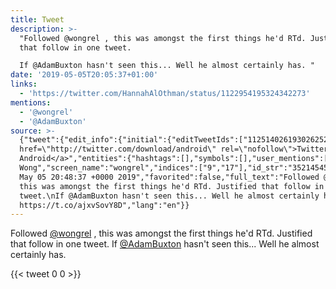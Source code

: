 ```yaml
---
title: Tweet
description: >-
  "Followed @wongrel , this was amongst the first things he'd RTd. Justified
  that follow in one tweet.

  If @AdamBuxton hasn't seen this... Well he almost certainly has. "
date: '2019-05-05T20:05:37+01:00'
links:
  - 'https://twitter.com/HannahAlOthman/status/1122954195324342273'
mentions:
  - '@wongrel'
  - '@AdamBuxton'
source: >-
  {"tweet":{"edit_info":{"initial":{"editTweetIds":["1125140261930262528"],"editableUntil":"2019-05-05T21:48:37.196Z","editsRemaining":"5","isEditEligible":true}},"retweeted":false,"source":"<a
  href=\"http://twitter.com/download/android\" rel=\"nofollow\">Twitter for
  Android</a>","entities":{"hashtags":[],"symbols":[],"user_mentions":[{"name":"Benedict
  Wong","screen_name":"wongrel","indices":["9","17"],"id_str":"35214545","id":"35214545"},{"name":"AdamBuxton","screen_name":"AdamBuxton","indices":["103","114"],"id_str":"1243678313517809669","id":"1243678313517809669"}],"urls":[{"url":"https://t.co/ajxvSovY8D","expanded_url":"https://twitter.com/HannahAlOthman/status/1122954195324342273","display_url":"twitter.com/HannahAlOthman…","indices":["165","188"]}]},"display_text_range":["0","188"],"favorite_count":"0","id_str":"1125140261930262528","truncated":false,"retweet_count":"0","id":"1125140261930262528","possibly_sensitive":false,"created_at":"Sun
  May 05 20:48:37 +0000 2019","favorited":false,"full_text":"Followed @wongrel ,
  this was amongst the first things he'd RTd. Justified that follow in one
  tweet.\nIf @AdamBuxton hasn't seen this... Well he almost certainly has.
  https://t.co/ajxvSovY8D","lang":"en"}}
---
```

Followed [@wongrel](https://twitter.com/@wongrel) , this was amongst the first things he'd RTd. Justified that follow in one tweet.
If [@AdamBuxton](https://twitter.com/@AdamBuxton) hasn't seen this... Well he almost certainly has. 
    
{{< tweet 0 0 >}}
    
